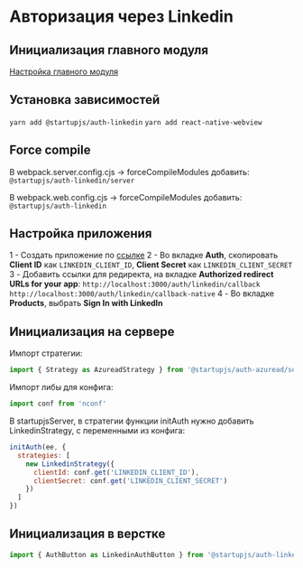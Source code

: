 # Авторизация через Linkedin

## Инициализация главного модуля
[Настройка главного модуля](/docs/auth/main)

## Установка зависимостей
`yarn add @startupjs/auth-linkedin`
`yarn add react-native-webview`

## Force compile
В webpack.server.config.cjs -> forceCompileModules добавить:
`@startupjs/auth-linkedin/server`

В webpack.web.config.cjs -> forceCompileModules добавить:
`@startupjs/auth-linkedin`

## Настройка приложения
1 - Создать приложение по [ссылке](https://www.linkedin.com/developers)
2 - Во вкладке **Auth**, скопировать **Client ID** как `LINKEDIN_CLIENT_ID`, **Client Secret** как `LINKEDIN_CLIENT_SECRET`
3 - Добавить ссылки для редиректа, на вкладке **Authorized redirect URLs for your app**:
`http://localhost:3000/auth/linkedin/callback`
`http://localhost:3000/auth/linkedin/callback-native`
4 - Во вкладке **Products**, выбрать **Sign In with LinkedIn**

## Инициализация на сервере
Импорт стратегии:
```js
import { Strategy as AzureadStrategy } from '@startupjs/auth-azuread/server'
```

Импорт либы для конфига:
```js
import conf from 'nconf'
````

В startupjsServer, в стратегии функции initAuth нужно добавить LinkedinStrategy, с переменными из конфига:
```js
initAuth(ee, {
  strategies: [
    new LinkedinStrategy({
      clientId: conf.get('LINKEDIN_CLIENT_ID'),
      clientSecret: conf.get('LINKEDIN_CLIENT_SECRET')
    })
  ]
})
```

## Инициализация в верстке
```js
import { AuthButton as LinkedinAuthButton } from '@startupjs/auth-linkedin/client'
```
